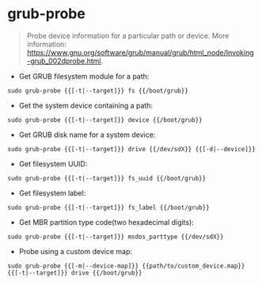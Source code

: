 # grub-probe

> Probe device information for a particular path or device.
> More information: <https://www.gnu.org/software/grub/manual/grub/html_node/Invoking-grub_002dprobe.html>.

- Get GRUB filesystem module for a path:

`sudo grub-probe {{[-t|--target]}} fs {{/boot/grub}}`

- Get the system device containing a path:

`sudo grub-probe {{[-t|--target]}} device {{/boot/grub}}`

- Get GRUB disk name for a system device:

`sudo grub-probe {{[-t|--target]}} drive {{/dev/sdX}} {{[-d|--device]}}`

- Get filesystem UUID:

`sudo grub-probe {{[-t|--target]}} fs_uuid {{/boot/grub}}`

- Get filesystem label:

`sudo grub-probe {{[-t|--target]}} fs_label {{/boot/grub}}`

- Get MBR partition type code(two hexadecimal digits):

`sudo grub-probe {{[-t|--target]}} msdos_parttype {{/dev/sdX}}`

- Probe using a custom device map:

`sudo grub-probe {{[-m|--device-map]}} {{path/to/custom_device.map}} {{[-t|--target]}} drive {{/boot/grub}}`
